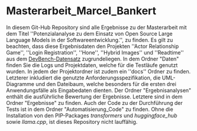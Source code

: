 # Masterarbeit_Marcel_Bankert
In diesem Git-Hub Repository sind alle Ergebnisse zu der Masterarbeit mit dem Titel ''Potenzialanalyse zu dem Einsatz von Open Source Large Language Models in der Softwareentwicklung.'', zu finden. Es gilt zu beachten, dass diese Ergebnisdaten den Projekten ''Actor Relationship Game'', ''Login Registration'', ''Hone'', ''Hybrid Images'' und ''Readtime'' aus dem [DevBench-Datensatz](https://github.com/open-compass/DevBench/tree/main) zugrundeliegen.
In dem Ordner "Daten" finden Sie die Logs und Projektdaten, welche für die Testläufe genutzt wurden. In jedem der Projektordner ist zudem ein ''docs'' Ordner zu finden. Letzterer inkludiert die genutzte Anforderungsspezifikation, die UML-Diagramme und den Dateibaum, welche besonders für die ersten drei Anwendungsfälle als Eingabedaten dienten. Der Ordner "Ergebnisanalysen" enthält die ausführliche Bewertung der Ergebnisse. Letztere sind in dem Ordner "Ergebnisse" zu finden. Auch der Code zu der Durchführung der Tests ist in dem Ordner "Automatisierung_Code" zu finden. Ohne die Installation von den PIP-Packages *transformers* und *huggingface_hub* sowie *llama.cpp*, ist dieses Repository nicht lauffähig. 
